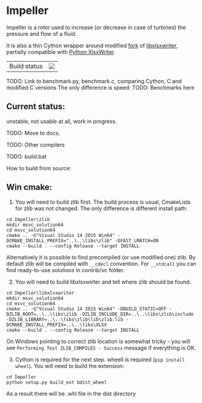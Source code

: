 # Impeller

Impeller is a rotor used to increase (or decrease in case of turbines) the pressure and flow of a fluid.

It is also a thin Cython wrapper around modified [fork](https://github.com/m9psy/libxlsxwriter) of [libxlsxwriter](https://github.com/jmcnamara/libxlsxwriter), partially compatible with [Python XlsxWriter](https://github.com/jmcnamara/XlsxWriter).

<table>
  <tr>
    <td>
    Build status
    </td>
    <td>
      <a title="Appveyor build status" href="https://ci.appveyor.com/project/m9psy/impeller">
        <img src="https://ci.appveyor.com/api/projects/status/7eclq5f5qbxpsqyv?svg=true">
      </a>
    </td>
  </tr>
</table>

TODO: Link to benchmark.py, benchmark.c, comparing Cython, C and modified C versions
The only difference is speed:
TODO: Benchmarks here

<h2>Current status:</h2> unstable, not usable at all, work in progress.

TODO: Move to docs.

TODO: Other compilers

TODO: build.bat


How to build from source:

  ## Win cmake:

  1. You will need to build zlib first. The build process is usual, CmakeLists for zlib was not changed. The only difference is different install path:
  ```
  cd Impeller\zlib
  mkdir msvc_solution64
  cd msvc_solution64
  cmake .. -G"Visual Studio 14 2015 Win64" -DCMAKE_INSTALL_PREFIX="..\..\libs\zlib" -DFAST_LMATCH=ON
  cmake --build . --config Release --target INSTALL
  ```
  Alternatively it is possible to find precompiled (or use modified one) zlib. By default zlib will be compiled with `__cdecl` convention. For `__stdcall` you can find ready-to-use solutions in contrib/vc folder.
  
  2. You will need to build libxlsxwirter and tell where zlib should be found.
  ```
  cd Impeller\libxlsxwriter
  mkdir msvc_solution64
  cd msvc_solution64
  cmake .. -G"Visual Studio 14 2015 Win64" -DBUILD_STATIC=OFF -DZLIB_ROOT=..\..\libs\zlib -DZLIB_INCLUDE_DIR=..\..\libs\zlib\include -DZLIB_LIBRARY=..\..\libs\zlib\lib\zlib.lib -DCMAKE_INSTALL_PREFIX=..\..\libs\XLSX
  cmake --build . --config Release --target INSTALL
  ```
  On Windows pointing to correct zlib location is somewhat tricky - you will see `Performing Test ZLIB_COMPILES - Success` message if everything is OK.
  
  3. Cython is required for the next step. wheell is required (`pip install wheel`). You will need to build the extension:
  ```
  cd Impeller
  python setup.py build_ext bdist_wheel
  ```
  As a result there will be .whl file in the dist directory
  
